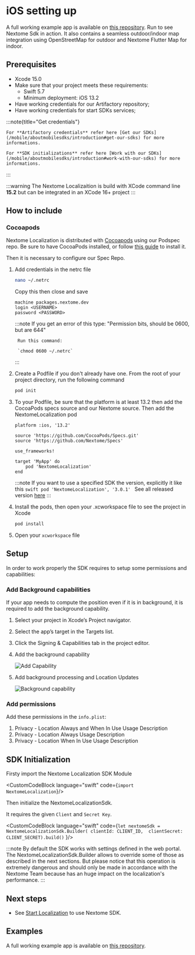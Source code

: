 # iOS setting up

A full working example app is available on [this repository](https://github.com/Nextome/nextome-phoenix-iOS-whitelabel). Run to see Nextome Sdk in action. It also contains a seamless outdoor/indoor map integration using OpenStreetMap for outdoor and Nextome Flutter Map for indoor.

## Prerequisites

- Xcode 15.0
- Make sure that your project meets these requirements: 
    - Swift 5.7
    - Minimum deployment: iOS 13.2
- Have working credentials for our Artifactory repository;
- Have working credentials for start SDKs services;

:::note{title="Get credentials"}
    
    For **Artifactory credentials** refer here [Get our SDKs](/mobile/aboutmobilesdks/introduction#get-our-sdks) for more informations.

    For **SDK initializations** refer here [Work with our SDKs](/mobile/aboutmobilesdks/introduction#work-with-our-sdks) for more informations.

:::

:::warning
    The Nextome Localizaition is build with XCode command line **15.2** but can be integrated in an XCode 16+ project
:::

## How to include

### Cocoapods

Nextome Localization is distributed with [Cocoapods](https://guides.cocoapods.org/) using our Podspec repo. Be sure to have CocoaPods installed, or follow [this guide](https://guides.cocoapods.org/using/getting-started.html) to install it.

Then it is necessary to configure our Spec Repo.

1. Add credentials  in the netrc file

    ``` bash 
    nano ~/.netrc
    ```
    Copy this then close and save

    ```
    machine packages.nextome.dev
    login <USERNAME>
    password <PASSWORD>
    ```


    :::note
        If you get an error of this type: "Permission bits, should be 0600, but are 644"
        
        Run this command: 

        `chmod 0600 ~/.netrc`
    :::
     
2. Create a Podfile if you don't already have one. From the root of your project directory, run the following command

    ```bash
    pod init
    ```

6. To your Podfile, be sure that the platform is at least 13.2 then add the CocoaPods specs source and our Nextome source. Then add the NextomeLocalization pod

    ```
    platform :ios, '13.2'

    source 'https://github.com/CocoaPods/Specs.git'
    source 'https://github.com/Nextome/Specs'

    use_frameworks!

    target 'MyApp' do
        pod 'NextomeLocalization'
    end
    ```
    
    :::note
        If you want to use a specified SDK the version, explicitly it like this
        ```swift
            pod 'NextomeLocalization', '3.0.1'
        ```
        See all released version [here](../iOS/changelog.md)
    :::

7. Install the pods, then open your .xcworkspace file to see the project in Xcode

    ```bash
    pod install
    ```

8. Open your `xcworkspace` file


## Setup

In order to work properly the SDK requires to setup some permissions and capabilities:

### Add Background capabilities
If your app needs to compute the position even if it is in background, it is required to add the background capability.

1. Select your project in Xcode’s Project navigator.
2. Select the app’s target in the Targets list.
3. Click the Signing & Capabilities tab in the project editor.
4. Add the background capability

    ![Add Capability](/assets/addCapabilities.png)

5. Add background processing and Location Updates

    ![Background capability](/assets/backroundCapability.png)

 
### Add permissions

Add these permissions in the `info.plist`:

1. Privacy - Location Always and When In Use Usage Description
2. Privacy - Location Always Usage Description
3. Privacy - Location When In Use Usage Description

## SDK Initialization
Firsty import the Nextome Localization SDK Module

<CustomCodeBlock 
language="swift"
code={`import NextomeLocalization`}/>


Then initialize the NextomeLocalizationSdk.

It requires the given `Client` and `Secret Key`.

<CustomCodeBlock 
language="swift"
code={`let nextomeSdk = NextomeLocalizationSdk.Builder(
    clientId: CLIENT_ID, 
    clientSecret: CLIENT_SECRET).build()`
}/>


:::note
    By default the SDK works with settings defined in the web portal.
    The NextomeLocalizationSdk.Builder allows to override some of those as described in the next sections.
    But please notice that this operation is extremely dangerous and should only be made in accordance with the Nextome Team because has an huge impact on the localization's performance.
:::

## Next steps
- See [Start Localization](/mobile/localization/basic-features) to use Nextome SDK.

## Examples
A full working example app is available on [this repository](https://github.com/Nextome/nextome-phoenix-iOS-whitelabel).